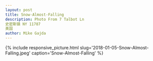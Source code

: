 ```yaml
---
layout: post
title: Snow-Almost-Falling
description: Photo From 7 Talbot Ln
史密斯镇 NY 11787
美国
author: Mike Gajda
---
```


{% include responsive_picture.html slug='2018-01-05-Snow-Almost-Falling.jpeg' caption='Snow-Almost-Falling' %}